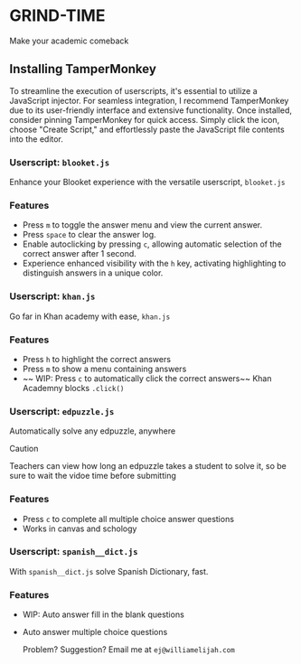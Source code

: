# GRIND-TIME 
Make your academic comeback 

## Installing TamperMonkey
To streamline the execution of userscripts, it's essential to utilize a JavaScript injector. For seamless integration, I recommend TamperMonkey due to its user-friendly interface and extensive functionality. Once installed, consider pinning TamperMonkey for quick access. Simply click the icon, choose "Create Script," and effortlessly paste the JavaScript file contents into the editor.

### Userscript: `blooket.js`
Enhance your Blooket experience with the versatile userscript, `blooket.js`

### Features
- Press `m` to toggle the answer menu and view the current answer.
- Press `space` to clear the answer log.
- Enable autoclicking by pressing `c`, allowing automatic selection of the correct answer after 1 second.
- Experience enhanced visibility with the `h` key, activating highlighting to distinguish answers in a unique color.

### Userscript: `khan.js`
Go far in Khan academy with ease, `khan.js`

### Features
-  Press `h` to highlight the correct answers
-  Press `m` to show a menu containing answers
- ~~ WIP: Press `c` to automatically click the correct answers~~ Khan Academny blocks `.click()`



### Userscript: `edpuzzle.js`
Automatically solve any edpuzzle, anywhere

> [!CAUTION]
> Teachers can view how long an edpuzzle takes a student to solve it, so be sure to wait the vidoe time before submitting

### Features
-  Press `c` to complete all multiple choice answer questions
-  Works in canvas and schology
  

### Userscript: `spanish__dict.js`
With `spanish__dict.js` solve Spanish Dictionary, fast.

### Features
- WIP: Auto answer fill in the blank questions
- Auto answer multiple choice questions


  Problem? Suggestion? Email me at `ej@williamelijah.com`
